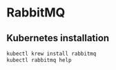 # RabbitMQ

## Kubernetes installation

```bash
kubectl krew install rabbitmq
kubectl rabbitmq help
```
